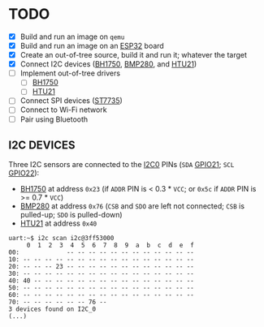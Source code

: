 # TODO

- [X] Build and run an image on `qemu`
- [X] Build and run an image on an [ESP32] board
- [X] Create an out-of-tree source, build it and run it; whatever the target
- [X] Connect I2C devices ([BH1750], [BMP280], and [HTU21])
- [ ] Implement out-of-tree drivers
  - [ ] [BH1750]
  - [ ] [HTU21]
- [ ] Connect SPI devices ([ST7735])
- [ ] Connect to Wi-Fi network
- [ ] Pair using Bluetooth

## I2C DEVICES

Three I2C sensors are connected to the [I2C0] PINs (`SDA` [GPIO21][ESP32];
`SCL` [GPIO22][ESP32]):

- [BH1750] at address `0x23` (if `ADDR` PIN is < 0.3 * `VCC`; or `0x5c`
  if `ADDR` PIN is >= 0.7 * `VCC`)
- [BMP280] at address `0x76` (`CSB` and `SDO` are left not connected; `CSB` is
  pulled-up; `SDO` is pulled-down)
- [HTU21] at address `0x40`

```
uart:~$ i2c scan i2c@3ff53000
     0  1  2  3  4  5  6  7  8  9  a  b  c  d  e  f
00:             -- -- -- -- -- -- -- -- -- -- -- -- 
10: -- -- -- -- -- -- -- -- -- -- -- -- -- -- -- -- 
20: -- -- -- 23 -- -- -- -- -- -- -- -- -- -- -- -- 
30: -- -- -- -- -- -- -- -- -- -- -- -- -- -- -- -- 
40: 40 -- -- -- -- -- -- -- -- -- -- -- -- -- -- -- 
50: -- -- -- -- -- -- -- -- -- -- -- -- -- -- -- -- 
60: -- -- -- -- -- -- -- -- -- -- -- -- -- -- -- -- 
70: -- -- -- -- -- -- 76 --                         
3 devices found on I2C_0
(...)
```

[ESP32]: https://cdn.shopify.com/s/files/1/1509/1638/files/ESP-32_NodeMCU_Developmentboard_Pinout.pdf?v=1609851295
[I2C0]: https://github.com/zephyrproject-rtos/zephyr/blob/566d07e00cce33f70ddc759d383950b9600c217b/boards/xtensa/esp32/esp32.dts#L64-L65
[BH1750]: https://www.az-delivery.de/en/products/gy-302-bh1750-lichtsensor-lichtstaerke-modul-fuer-arduino-und-raspberry-pi
[BMP280]: https://www.az-delivery.de/en/products/azdelivery-bmp280-barometrischer-sensor-luftdruck-modul-fur-arduino-und-raspberry-pi
[HTU21]: https://www.az-delivery.de/en/products/gy-21-temperatur-sensor-modul
[ST7735]: https://www.az-delivery.de/en/products/1-8-zoll-spi-tft-display
